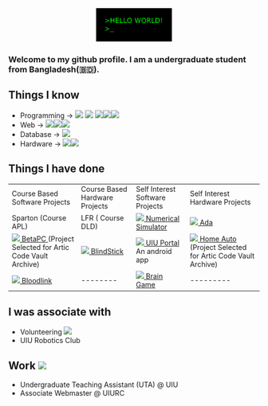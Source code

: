 <div align = "center" >
  <img alt="GIF" width='30%' src="https://github.com/Mrrobi/Mrrobi/blob/master/img/hello.gif" />
</div>

### Welcome to my github profile. I am a undergraduate student from  Bangladesh(:bangladesh:).

## Things I know
* Programming -> <img src="https://img.icons8.com/color/48/000000/c-programming.png"/>&nbsp;<img src="https://img.icons8.com/color/48/000000/c-plus-plus-logo.png"/> <img src="https://img.icons8.com/color/48/000000/java-coffee-cup-logo.png"/><img src="https://img.icons8.com/color/48/000000/python.png"/><img src="https://img.icons8.com/fluent/48/000000/android-os.png"/>
* Web -> <img src="https://img.icons8.com/color/48/000000/html-5.png"/><img src="https://img.icons8.com/color/48/000000/css3.png"/><img src="https://img.icons8.com/officel/48/000000/php-logo.png"/>
* Database -> <img src="https://img.icons8.com/ios/50/000000/mysql-logo.png"/>
* Hardware -> <img src="https://img.icons8.com/color/48/000000/arduino.png"/><img src="https://img.icons8.com/color/48/000000/raspberry-pi.png"/>
## Things I have done
<table>
  <tr>
    <td>
      Course Based Software Projects
    </td>
    <td>
      Course Based Hardware Projects
    </td>
    <td>
      Self Interest Software Projects
    </td>
    <td>
      Self Interest Hardware Projects
    </td>
  </tr>
  <tr>
    <td>
      Sparton (Course APL) 
    </td>
    <td>
      LFR ( Course DLD)
    </td>
    <td> 
      <img src="https://img.icons8.com/material-rounded/24/000000/github.png"/><a target="_blank" href="https://github.com/Mrrobi/NumericalMethodsSimulator" > Numerical Simulator </a>
    </td>
    <td>
      <img src="https://img.icons8.com/color/24/000000/google-docs.png"/><a target="_blank" href="https://docs.google.com/document/d/13RbR6xm0JFc6pIlJTuPj0xQWRjdEwPCIfx84VTgBNxg/edit?usp=sharing" > Ada </a>
    </td>
  </tr>
  <tr>
    <td>
      <img src="https://img.icons8.com/material-rounded/24/000000/github.png"/><a target="_blank" href="https://github.com/Mrrobi/dbms_project" > BetaPC  </a> (Project Selected for Artic Code Vault Archive)
    </td>
    <td>
      <img src="https://img.icons8.com/fluent/16/000000/youtube-play.png"/><a target="_blank" href="https://youtu.be/p7NrITaashc" > BlindStick  </a>
    </td>
    <td> 
       <img src="https://img.icons8.com/material-rounded/24/000000/github.png"/><a target="_blank" href="https://github.com/Mrrobi/UIUPortal2" > UIU Portal </a> An android app
    </td>
    <td>
      <img src="https://img.icons8.com/material-rounded/24/000000/github.png"/><a target="_blank" href="https://github.com/Mrrobi/Home-Auto" > Home Auto </a> (Project Selected for Artic Code Vault Archive)
    </td>
  </tr>
  <tr>
    <td>
      <img src="https://img.icons8.com/material-rounded/24/000000/github.png"/><a target="_blank" href="https://github.com/Mrrobi/Bloodlink" > Bloodlink  </a>
    </td>
    <td>
      --------
    </td>
    <td> 
       <img src="https://img.icons8.com/material-rounded/24/000000/github.png"/><a target="_blank" href="https://github.com/Mrrobi/Brain" > Brain Game </a> 
    </td>
    <td>
      ---------
    </td>
  </tr>
 </table>
 
 
 ## I was associate with 
 * Volunteering <img src="https://img.icons8.com/nolan/48/volunteering.png"/>
 * UIU Robotics Club
 
 ## Work <img src="https://img.icons8.com/plasticine/50/000000/work.png"/>
 * Undergraduate Teaching Assistant (UTA) @ UIU
 * Associate Webmaster @ UIURC
